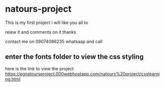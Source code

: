 # natours-project

This is my first project i will like you all to 

reiew it and comments on it thanks

contact me on 09074086235 whatsaap and call

## enter the fonts folder to view the css styling

here is the link to view the project https://egnatoursproject.000webhostapp.com/natours%20project/csslearning.html



